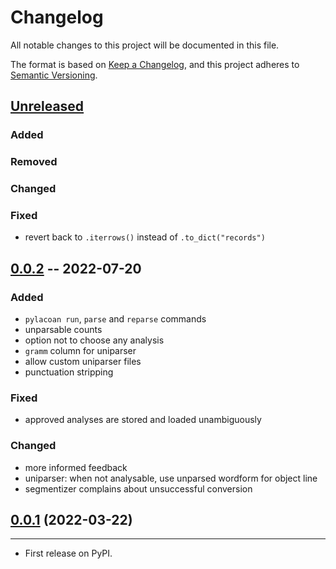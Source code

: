# Changelog
All notable changes to this project will be documented in this file.

The format is based on [Keep a Changelog](https://keepachangelog.com/en/1.0.0/),
and this project adheres to [Semantic Versioning](https://semver.org/spec/v2.0.0.html).

## [Unreleased]

### Added

### Removed

### Changed

### Fixed
* revert back to `.iterrows()` instead of `.to_dict("records")`

## [0.0.2] -- 2022-07-20

### Added
* `pylacoan run`, `parse` and `reparse` commands
* unparsable counts
* option not to choose any analysis
* `gramm` column for uniparser
* allow custom uniparser files
* punctuation stripping

### Fixed
* approved analyses are stored and loaded unambiguously

### Changed
* more informed feedback
* uniparser: when not analysable, use unparsed wordform for object line
* segmentizer complains about unsuccessful conversion

## [0.0.1] (2022-03-22)
------------------

* First release on PyPI.


[Unreleased]: https://github.com/fmatter/pylacoan/compare/0.0.2...HEAD
[0.0.2]: https://github.com/fmatter/pylacoan/releases/tag/0.0.2
[0.0.1]: https://github.com/fmatter/pylacoan/releases/tag/v0.0.1

